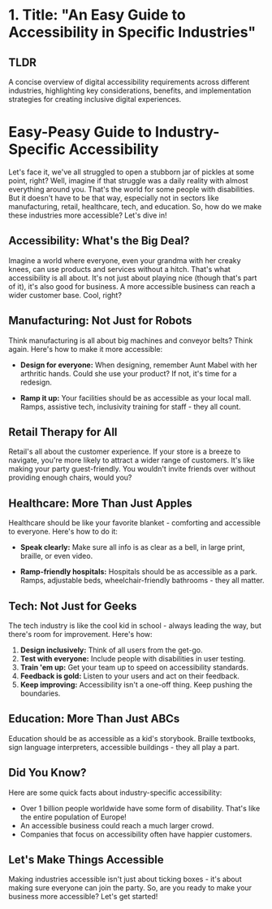 # 1. Title: "An Easy Guide to Accessibility in Specific Industries"

## TLDR
A concise overview of digital accessibility requirements across different industries, highlighting key considerations, benefits, and implementation strategies for creating inclusive digital experiences.

# Easy-Peasy Guide to Industry-Specific Accessibility

Let's face it, we've all struggled to open a stubborn jar of pickles at some point, right? Well, imagine if that struggle was a daily reality with almost everything around you. That's the world for some people with disabilities. But it doesn't have to be that way, especially not in sectors like manufacturing, retail, healthcare, tech, and education. So, how do we make these industries more accessible? Let's dive in!

## Accessibility: What's the Big Deal?

Imagine a world where everyone, even your grandma with her creaky knees, can use products and services without a hitch. That's what accessibility is all about. It's not just about playing nice (though that's part of it), it's also good for business. A more accessible business can reach a wider customer base. Cool, right?

## Manufacturing: Not Just for Robots

Think manufacturing is all about big machines and conveyor belts? Think again. Here's how to make it more accessible:

- **Design for everyone:** When designing, remember Aunt Mabel with her arthritic hands. Could she use your product? If not, it's time for a redesign.
  
- **Ramp it up:** Your facilities should be as accessible as your local mall. Ramps, assistive tech, inclusivity training for staff - they all count.

## Retail Therapy for All

Retail's all about the customer experience. If your store is a breeze to navigate, you're more likely to attract a wider range of customers. It's like making your party guest-friendly. You wouldn't invite friends over without providing enough chairs, would you?

## Healthcare: More Than Just Apples

Healthcare should be like your favorite blanket - comforting and accessible to everyone. Here's how to do it:

- **Speak clearly:** Make sure all info is as clear as a bell, in large print, braille, or even video.

- **Ramp-friendly hospitals:** Hospitals should be as accessible as a park. Ramps, adjustable beds, wheelchair-friendly bathrooms - they all matter.

## Tech: Not Just for Geeks

The tech industry is like the cool kid in school - always leading the way, but there's room for improvement. Here's how:

1. **Design inclusively:** Think of all users from the get-go.
2. **Test with everyone:** Include people with disabilities in user testing.
3. **Train 'em up:** Get your team up to speed on accessibility standards.
4. **Feedback is gold:** Listen to your users and act on their feedback.
5. **Keep improving:** Accessibility isn't a one-off thing. Keep pushing the boundaries.

## Education: More Than Just ABCs

Education should be as accessible as a kid's storybook. Braille textbooks, sign language interpreters, accessible buildings - they all play a part.

## Did You Know? 

Here are some quick facts about industry-specific accessibility:

- Over 1 billion people worldwide have some form of disability. That's like the entire population of Europe!
- An accessible business could reach a much larger crowd.
- Companies that focus on accessibility often have happier customers.

## Let's Make Things Accessible

Making industries accessible isn't just about ticking boxes - it's about making sure everyone can join the party. So, are you ready to make your business more accessible? Let's get started!